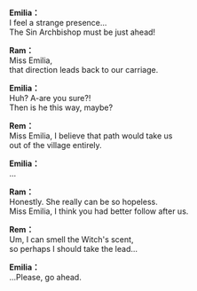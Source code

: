 # 

  
**Emilia：**  
I feel a strange presence...  
The Sin Archbishop must be just ahead!  
  
**Ram：**  
Miss Emilia,  
that direction leads back to our carriage.  
  
**Emilia：**  
Huh? A-are you sure?!  
Then is he this way, maybe?  
  
**Rem：**  
Miss Emilia, I believe that path would take us  
out of the village entirely.  
  
**Emilia：**  
...  
  
**Ram：**  
Honestly. She really can be so hopeless.  
Miss Emilia, I think you had better follow after us.  
  
**Rem：**  
Um, I can smell the Witch's scent,  
so perhaps I should take the lead...  
  
**Emilia：**  
...Please, go ahead.  
